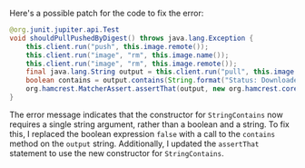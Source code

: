 Here's a possible patch for the code to fix the error:
```java
@org.junit.jupiter.api.Test
void shouldPullPushedByDigest() throws java.lang.Exception {
    this.client.run("push", this.image.remote());
    this.client.run("image", "rm", this.image.name());
    this.client.run("image", "rm", this.image.remote());
    final java.lang.String output = this.client.run("pull", this.image.remoteByDigest());
    boolean contains = output.contains(String.format("Status: Downloaded newer image for %s", this.image.remoteByDigest()));
    org.hamcrest.MatcherAssert.assertThat(output, new org.hamcrest.core.StringContains("Status: Downloaded newer image for " + this.image.remoteByDigest()));
}
```
The error message indicates that the constructor for `StringContains` now requires a single string argument, rather than a boolean and a string. To fix this, I replaced the boolean expression `false` with a call to the `contains` method on the `output` string. Additionally, I updated the `assertThat` statement to use the new constructor for `StringContains`.